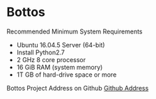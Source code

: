 # Bottos


Recommended Minimum System Requirements
- Ubuntu 16.04.5 Server (64-bit)
- Install Python2.7
- 2 GHz 8 core processor
- 16 GiB RAM (system memory)
- 1T GB of hard-drive space or more


Bottos Project Address on Github
[Github Address](https://github.com/bottos-project)

